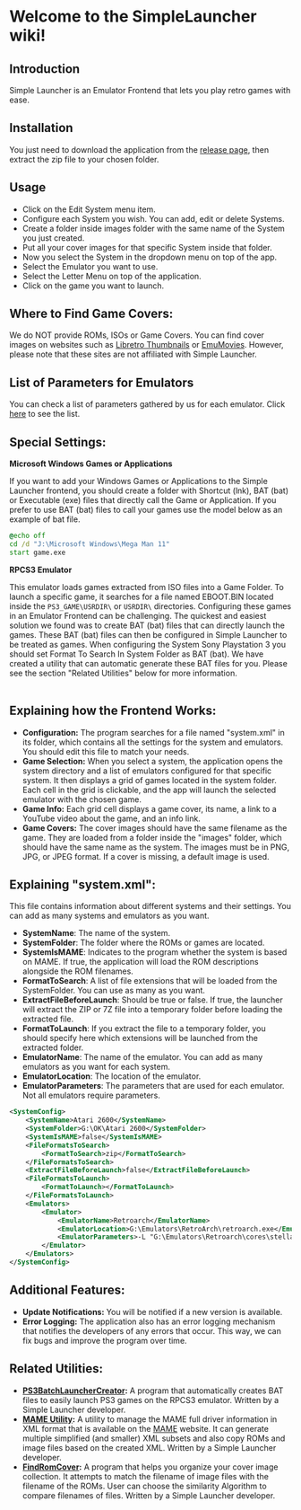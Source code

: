 # Welcome to the SimpleLauncher wiki!

## Introduction

Simple Launcher is an Emulator Frontend that lets you play retro games with ease.

## Installation

You just need to download the application from the [release page](https://github.com/drpetersonfernandes/SimpleLauncher/releases), then extract the zip file to your chosen folder.

## Usage

* Click on the Edit System menu item.
* Configure each System you wish. You can add, edit or delete Systems.
* Create a folder inside images folder with the same name of the System you just created.
* Put all your cover images for that specific System inside that folder.
* Now you select the System in the dropdown menu on top of the app.
* Select the Emulator you want to use.
* Select the Letter Menu on top of the application.
* Click on the game you want to launch.

## Where to Find Game Covers:

We do NOT provide ROMs, ISOs or Game Covers.
You can find cover images on websites such as [Libretro Thumbnails](https://github.com/libretro-thumbnails/libretro-thumbnails) or [EmuMovies](https://emumovies.com). However, please note that these sites are not affiliated with Simple Launcher.

## List of Parameters for Emulators

You can check a list of parameters gathered by us for each emulator.
Click [here](https://github.com/drpetersonfernandes/SimpleLauncher/wiki/parameters) to see the list.

## Special Settings:

**Microsoft Windows Games or Applications**

If you want to add your Windows Games or Applications to the Simple Launcher frontend, you should create a folder with Shortcut (lnk), BAT (bat) or Executable (exe) files that directly call the Game or Application.
If you prefer to use BAT (bat) files to call your games use the model below as an example of bat file.

```bat
@echo off
cd /d "J:\Microsoft Windows\Mega Man 11"
start game.exe
```

**RPCS3 Emulator**

This emulator loads games extracted from ISO files into a Game Folder.
To launch a specific game, it searches for a file named EBOOT.BIN located inside the `PS3_GAME\USRDIR\` or `USRDIR\` directories.
Configuring these games in an Emulator Frontend can be challenging. The quickest and easiest solution we found was to create BAT (bat) files that can directly launch the games. These BAT (bat) files can then be configured in Simple Launcher to be treated as games.
When configuring the System Sony Playstation 3 you should set Format To Search In System Folder as BAT (bat).
We have created a utility that can automatic generate these BAT files for you. Please see the section "Related Utilities" below for more information.<br><br>

## Explaining how the Frontend Works:

- **Configuration:** The program searches for a file named "system.xml" in its folder, which contains all the settings for the system and emulators. You should edit this file to match your needs.
- **Game Selection:** When you select a system, the application opens the system directory and a list of emulators configured for that specific system. It then displays a grid of games located in the system folder. Each cell in the grid is clickable, and the app will launch the selected emulator with the chosen game.
- **Game Info:** Each grid cell displays a game cover, its name, a link to a YouTube video about the game, and an info link.
- **Game Covers:** The cover images should have the same filename as the game. They are loaded from a folder inside the "images" folder, which should have the same name as the system. The images must be in PNG, JPG, or JPEG format. If a cover is missing, a default image is used.

## Explaining "system.xml":

This file contains information about different systems and their settings. You can add as many systems and emulators as you want.

- **SystemName**: The name of the system.
- **SystemFolder**: The folder where the ROMs or games are located.
- **SystemIsMAME**: Indicates to the program whether the system is based on MAME. If true, the application will load the ROM descriptions alongside the ROM filenames.
- **FormatToSearch**: A list of file extensions that will be loaded from the SystemFolder. You can use as many as you want.
- **ExtractFileBeforeLaunch**: Should be true or false. If true, the launcher will extract the ZIP or 7Z file into a temporary folder before loading the extracted file.
- **FormatToLaunch**: If you extract the file to a temporary folder, you should specify here which extensions will be launched from the extracted folder.
- **EmulatorName**: The name of the emulator. You can add as many emulators as you want for each system.
- **EmulatorLocation**: The location of the emulator.
- **EmulatorParameters**: The parameters that are used for each emulator. Not all emulators require parameters.

```xml
<SystemConfig>
	<SystemName>Atari 2600</SystemName>
	<SystemFolder>G:\OK\Atari 2600</SystemFolder>
	<SystemIsMAME>false</SystemIsMAME>
	<FileFormatsToSearch>
		<FormatToSearch>zip</FormatToSearch>
	</FileFormatsToSearch>
	<ExtractFileBeforeLaunch>false</ExtractFileBeforeLaunch>
	<FileFormatsToLaunch>
		<FormatToLaunch></FormatToLaunch>
	</FileFormatsToLaunch>
	<Emulators>
		<Emulator>
			<EmulatorName>Retroarch</EmulatorName>
			<EmulatorLocation>G:\Emulators\RetroArch\retroarch.exe</EmulatorLocation>
			<EmulatorParameters>-L "G:\Emulators\Retroarch\cores\stella_libretro.dll" -c "G:\Emulators\Retroarch\Config.cfg" -f</EmulatorParameters>
		</Emulator>
	</Emulators>
</SystemConfig>
```
## Additional Features:

- **Update Notifications:** You will be notified if a new version is available.
- **Error Logging:** The application also has an error logging mechanism that notifies the developers of any errors that occur. This way, we can fix bugs and improve the program over time.

## Related Utilities:

- **[PS3BatchLauncherCreator](https://github.com/drpetersonfernandes/ps3batchlaunchercreator):** A program that automatically creates BAT files to easily launch PS3 games on the RPCS3 emulator. Written by a Simple Launcher developer.
- **[MAME Utility](https://github.com/drpetersonfernandes/MAMEUtility):** A utility to manage the MAME full driver information in XML format that is available on the [MAME](https://www.mamedev.org/release.html)  website. It can generate multiple simplified (and smaller) XML subsets and also copy ROMs and image files based on the created XML. Written by a Simple Launcher developer.
- **[FindRomCover](https://github.com/drpetersonfernandes/FindRomCover):** A program that helps you organize your cover image collection. It attempts to match the filename of image files with the filename of the ROMs. User can choose the similarity Algorithm to compare filenames of files. Written by a Simple Launcher developer.